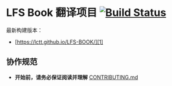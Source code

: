 # LFS Book 翻译项目 [![Build Status](https://travis-ci.org/LCTT/LFS-BOOK.svg?branch=8.2-translating)](https://travis-ci.org/LCTT/LFS-BOOK)


最新构建版本：

* [https://lctt.github.io/LFS-BOOK/][1]


## 协作规范

* **开始前，请务必保证阅读并理解** [CONTRIBUTING.md](CONTRIBUTING.md)

[1]: https://lctt.github.io/LFS-BOOK/
